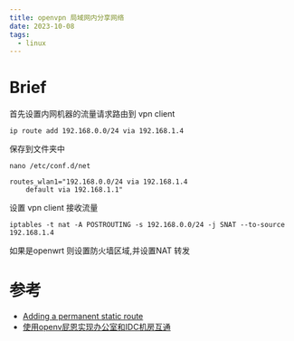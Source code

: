 ```yaml
---
title: openvpn 局域网内分享网络
date: 2023-10-08
tags:
  - linux
---
```

# Brief 

首先设置内网机器的流量请求路由到 vpn client

```Shell
ip route add 192.168.0.0/24 via 192.168.1.4
```

保存到文件夹中

```Shell
nano /etc/conf.d/net

routes_wlan1="192.168.0.0/24 via 192.168.1.4
    default via 192.168.1.1"

```

设置 vpn client 接收流量

```Shell
iptables -t nat -A POSTROUTING -s 192.168.0.0/24 -j SNAT --to-source 192.168.1.4
```

如果是openwrt 则设置防火墙区域,并设置NAT 转发
# 参考

- [Adding a permanent static route](https://wiki.gentoo.org/wiki/Static_routing)
- [使用openv屁恩实现办公室和IDC机房互通](https://www.cnblogs.com/huangweimin/articles/7712771.html)